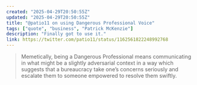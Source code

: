```yaml
---
created: "2025-04-29T20:50:55Z"
updated: "2025-04-29T20:50:55Z"
title: "@patio11 on using Dangerous Professional Voice"
tags: ["quote", "business", "Patrick McKenzie"]
description: "Finally got to use it."
link: https://twitter.com/patio11/status/1162561822248992768
---
```


<blockquote cite="{{link}}">
  <p>
    Memetically, being a Dangerous Professional means communicating in what might be a slightly adversarial context in a way which suggests that a bureaucracy take one’s concerns seriously and escalate them to someone empowered to resolve them swiftly.
  </p>
</blockquote>

